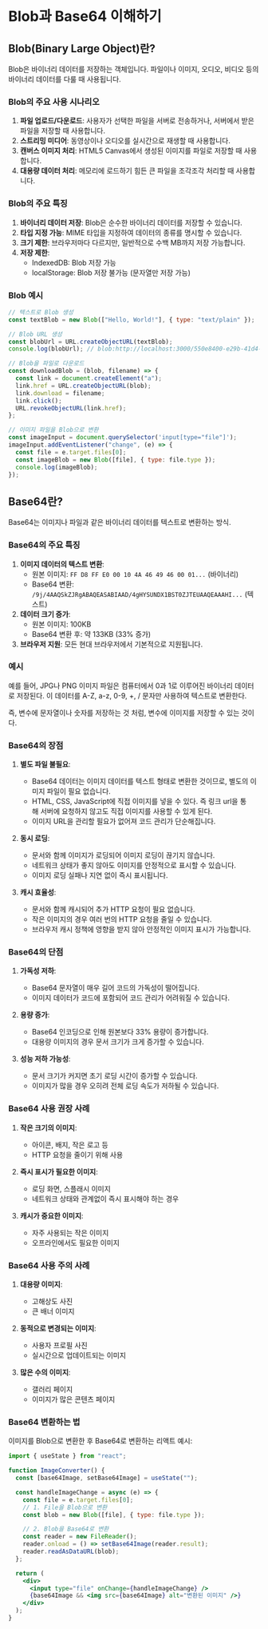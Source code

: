 # Blob과 Base64 이해하기

## Blob(Binary Large Object)란?

Blob은 바이너리 데이터를 저장하는 객체입니다. 파일이나 이미지, 오디오, 비디오 등의 바이너리 데이터를 다룰 때 사용됩니다.

### Blob의 주요 사용 시나리오

1. **파일 업로드/다운로드**: 사용자가 선택한 파일을 서버로 전송하거나, 서버에서 받은 파일을 저장할 때 사용합니다.
2. **스트리밍 미디어**: 동영상이나 오디오를 실시간으로 재생할 때 사용합니다.
3. **캔버스 이미지 처리**: HTML5 Canvas에서 생성된 이미지를 파일로 저장할 때 사용합니다.
4. **대용량 데이터 처리**: 메모리에 로드하기 힘든 큰 파일을 조각조각 처리할 때 사용합니다.

### Blob의 주요 특징

1. **바이너리 데이터 저장**: Blob은 순수한 바이너리 데이터를 저장할 수 있습니다.
2. **타입 지정 가능**: MIME 타입을 지정하여 데이터의 종류를 명시할 수 있습니다.
3. **크기 제한**: 브라우저마다 다르지만, 일반적으로 수백 MB까지 저장 가능합니다.
4. **저장 제한**:
   - IndexedDB: Blob 저장 가능
   - localStorage: Blob 저장 불가능 (문자열만 저장 가능)

### Blob 예시

```javascript
// 텍스트로 Blob 생성
const textBlob = new Blob(["Hello, World!"], { type: "text/plain" });

// Blob URL 생성
const blobUrl = URL.createObjectURL(textBlob);
console.log(blobUrl); // blob:http://localhost:3000/550e8400-e29b-41d4-a716-446655440000

// Blob을 파일로 다운로드
const downloadBlob = (blob, filename) => {
  const link = document.createElement("a");
  link.href = URL.createObjectURL(blob);
  link.download = filename;
  link.click();
  URL.revokeObjectURL(link.href);
};

// 이미지 파일을 Blob으로 변환
const imageInput = document.querySelector('input[type="file"]');
imageInput.addEventListener("change", (e) => {
  const file = e.target.files[0];
  const imageBlob = new Blob([file], { type: file.type });
  console.log(imageBlob);
});
```

## Base64란?

Base64는 이미지나 파일과 같은 바이너리 데이터를 텍스트로 변환하는 방식.

### Base64의 주요 특징

1. **이미지 데이터의 텍스트 변환**:
   - 원본 이미지: `FF D8 FF E0 00 10 4A 46 49 46 00 01...` (바이너리)
   - Base64 변환: `/9j/4AAQSkZJRgABAQEASABIAAD/4gHYSUNDX1BST0ZJTEUAAQEAAAHI...` (텍스트)
2. **데이터 크기 증가**:
   - 원본 이미지: 100KB
   - Base64 변환 후: 약 133KB (33% 증가)
3. **브라우저 지원**: 모든 현대 브라우저에서 기본적으로 지원됩니다.

### 예시

예를 들어, JPG나 PNG 이미지 파일은 컴퓨터에서 0과 1로 이루어진 바이너리 데이터로 저장된다. 이 데이터를 A-Z, a-z, 0-9, +, / 문자만 사용하여 텍스트로 변환한다.

즉, 변수에 문자열이나 숫자를 저장하는 것 처럼, 변수에 이미지를 저장할 수 있는 것이다.

### Base64의 장점

1. **별도 파일 불필요**:

   - Base64 데이터는 이미지 데이터를 텍스트 형태로 변환한 것이므로, 별도의 이미지 파일이 필요 없습니다.
   - HTML, CSS, JavaScript에 직접 이미지를 넣을 수 있다. 즉 링크 url을 통해 서버에 요청하지 않고도 직접 이미지를 사용할 수 있게 된다.
   - 이미지 URL을 관리할 필요가 없어져 코드 관리가 단순해집니다.

2. **동시 로딩**:

   - 문서와 함께 이미지가 로딩되어 이미지 로딩이 끊기지 않습니다.
   - 네트워크 상태가 좋지 않아도 이미지를 안정적으로 표시할 수 있습니다.
   - 이미지 로딩 실패나 지연 없이 즉시 표시됩니다.

3. **캐시 효율성**:
   - 문서와 함께 캐시되어 추가 HTTP 요청이 필요 없습니다.
   - 작은 이미지의 경우 여러 번의 HTTP 요청을 줄일 수 있습니다.
   - 브라우저 캐시 정책에 영향을 받지 않아 안정적인 이미지 표시가 가능합니다.

### Base64의 단점

1. **가독성 저하**:

   - Base64 문자열이 매우 길어 코드의 가독성이 떨어집니다.
   - 이미지 데이터가 코드에 포함되어 코드 관리가 어려워질 수 있습니다.

2. **용량 증가**:

   - Base64 인코딩으로 인해 원본보다 33% 용량이 증가합니다.
   - 대용량 이미지의 경우 문서 크기가 크게 증가할 수 있습니다.

3. **성능 저하 가능성**:
   - 문서 크기가 커지면 초기 로딩 시간이 증가할 수 있습니다.
   - 이미지가 많을 경우 오히려 전체 로딩 속도가 저하될 수 있습니다.

### Base64 사용 권장 사례

1. **작은 크기의 이미지**:

   - 아이콘, 배지, 작은 로고 등
   - HTTP 요청을 줄이기 위해 사용

2. **즉시 표시가 필요한 이미지**:

   - 로딩 화면, 스플래시 이미지
   - 네트워크 상태와 관계없이 즉시 표시해야 하는 경우

3. **캐시가 중요한 이미지**:
   - 자주 사용되는 작은 이미지
   - 오프라인에서도 필요한 이미지

### Base64 사용 주의 사례

1. **대용량 이미지**:

   - 고해상도 사진
   - 큰 배너 이미지

2. **동적으로 변경되는 이미지**:

   - 사용자 프로필 사진
   - 실시간으로 업데이트되는 이미지

3. **많은 수의 이미지**:
   - 갤러리 페이지
   - 이미지가 많은 콘텐츠 페이지

### Base64 변환하는 법

이미지를 Blob으로 변환한 후 Base64로 변환하는 리액트 예시:

```jsx
import { useState } from "react";

function ImageConverter() {
  const [base64Image, setBase64Image] = useState("");

  const handleImageChange = async (e) => {
    const file = e.target.files[0];
    // 1. File을 Blob으로 변환
    const blob = new Blob([file], { type: file.type });

    // 2. Blob을 Base64로 변환
    const reader = new FileReader();
    reader.onload = () => setBase64Image(reader.result);
    reader.readAsDataURL(blob);
  };

  return (
    <div>
      <input type="file" onChange={handleImageChange} />
      {base64Image && <img src={base64Image} alt="변환된 이미지" />}
    </div>
  );
}
```
